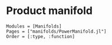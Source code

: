 # Product manifold

```@autodocs
Modules = [Manifolds]
Pages = ["manifolds/PowerManifold.jl"]
Order = [:type, :function]
```
